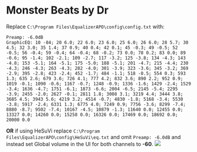 # Monster Beats by Dr
Replace `C:\Program Files\EqualizerAPO\config\config.txt` with:
```
Preamp: -6.0dB
GraphicEQ: 10 -84; 20 6.0; 22 6.0; 23 6.0; 25 6.0; 26 6.0; 28 5.7; 30 4.5; 32 3.0; 35 1.4; 37 0.9; 40 0.4; 42 0.1; 45 -0.3; 49 -0.5; 52 -0.5; 56 -0.4; 59 -0.4; 64 -0.4; 68 -0.2; 73 0.0; 78 0.2; 83 0.0; 89 -0.6; 95 -1.4; 102 -2.1; 109 -2.7; 117 -3.2; 125 -3.8; 134 -4.3; 143 -4.8; 153 -5.1; 164 -5.1; 175 -5.0; 188 -5.1; 201 -4.7; 215 -4.4; 230 -4.3; 246 -4.3; 263 -4.3; 282 -4.0; 301 -3.9; 323 -3.6; 345 -3.2; 369 -2.9; 395 -2.8; 423 -2.4; 452 -1.7; 484 -1.1; 518 -0.5; 554 0.3; 593 1.3; 635 2.6; 679 3.6; 726 4.1; 777 4.2; 832 3.6; 890 2.2; 952 0.9; 1019 -0.1; 1090 -0.6; 1167 -0.7; 1248 -0.9; 1336 -1.6; 1429 -2.4; 1529 -3.4; 1636 -4.7; 1751 -6.1; 1873 -6.6; 2004 -6.5; 2145 -5.4; 2295 -3.9; 2455 -2.0; 2627 -0.1; 2811 1.8; 3008 3.1; 3219 4.4; 3444 3.8; 3685 4.5; 3943 5.6; 4219 3.2; 4514 -0.7; 4830 -1.8; 5168 -3.4; 5530 -3.8; 5917 -2.4; 6331 1.3; 6775 4.0; 7249 0.9; 7756 -3.6; 8299 -7.4; 8880 -8.7; 9502 -7.4; 10167 -4.5; 10879 -1.3; 11640 0.0; 12455 0.0; 13327 0.0; 14260 0.0; 15258 0.0; 16326 0.0; 17469 0.0; 18692 0.0; 20000 0.0
```
**OR** if using HeSuVi replace `C:\Program Files\EqualizerAPO\config\HeSuVi\eq.txt` and omit `Preamp: -6.0dB` and instead set Global volume in the UI for both channels to **-60**.
![](https://raw.githubusercontent.com/jaakkopasanen/AutoEq/master/results/Sonoma%20Model%20One/headphoncecom/onear/Monster%20Beats%20by%20Dr/Monster%20Beats%20by%20Dr.png)